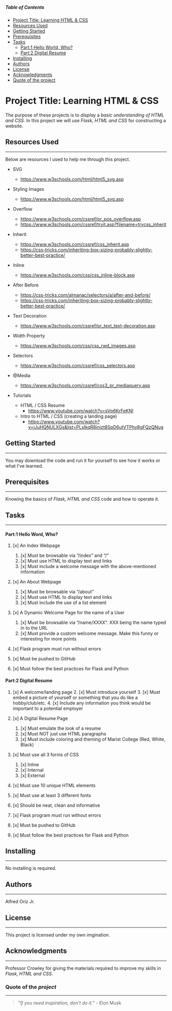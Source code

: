 
<!-- Table of contents for people navigate quicker
*Issues exist with the spacing within the ID call '%20' is not working properly and will not link to topics unable to resolve-->
##### Table of Contents
- [Project Title: Learning HTML & CSS](#project-title-learning-html--css)
- [Resources Used](#Resources-Used)
- [Getting Started](#Getting-Started)
- [Prerequisites](#Prerequisites)
- [Tasks](#Tasks)
    * [Part:1 Hello World, Who?](#part1-hello-word-who)
    * [Part:2 Digital Resume](#part2-digital-resume)
- [Installing](#Installing)
- [Authors](#Authors)
- [License](#License)
- [Acknowledgments](#Acknowledgments)
- [Quote of the project](#Quote-of-the-project)

<!--The project name for this assignment-->
# Project Title: Learning HTML & CSS

The purpose of these projects is to *display* a *basic understanding of HTML and CSS*. In this project we will use *Flask, HTML and CSS* for constructing a website.
<!--Resources I used to research and help me conceptually-->
## Resources Used
----
Below are resources I used to help me through this project.

* SVG
    * https://www.w3schools.com/html/html5_svg.asp

* Styling Images
    * https://www.w3schools.com/html/html5_svg.asp

* Overflow
    * https://www.w3schools.com/cssref/pr_pos_overflow.asp
    * https://www.w3schools.com/cssref/tryit.asp?filename=trycss_inherit

* Inherit
    * https://www.w3schools.com/cssref/css_inherit.asp
    * https://css-tricks.com/inheriting-box-sizing-probably-slightly-better-best-practice/

* Inline
    * https://www.w3schools.com/css/css_inline-block.asp

* After Before
    * https://css-tricks.com/almanac/selectors/a/after-and-before/
    * https://css-tricks.com/inheriting-box-sizing-probably-slightly-better-best-practice/

* Text Decoration
    * https://www.w3schools.com/cssref/pr_text_text-decoration.asp

* Width Property
    * https://www.w3schools.com/css/css_rwd_images.asp

* Selectors
    * https://www.w3schools.com/cssref/css_selectors.asp

* @Media
    * https://www.w3schools.com/cssref/css3_pr_mediaquery.asp

* Tutorials
    * HTML / CSS Resume
        * https://www.youtube.com/watch?v=sVp6KrFeKNI
    * Intro to HTML / CSS (creating a landing page)
        * https://www.youtube.com/watch?v=jJuHQNULXGs&list=PLsIkqR8inizt8SpD6utVTPhy8gFQzQNug
<!--To explain how to start-->
## Getting Started
---- 

You may download the code and run it for yourself to see how it works or what I've learned.
<!--The knowledge required before moving on-->
## Prerequisites
----

Knowing the basics of *Flask, HTML and CSS* code and how to operate it.
<!--List of Tasks-->
## Tasks
---
<!--Tasks for Project:1-->
#### Part:1 Hello Word, Who?

1. [x] An Index Webpage
    1. [x] Must be browsable via “/index” and “/”
    2. [x] Must use HTML to display text and links
    3. [x] Must include a welcome message with the above-mentioned information

2. [x] An About Webpage
    1. [x] Must be browsable via “/about”
    2. [x] Must use HTML to display text and links
    3. [x] Must include the use of a list element

3. [x] A Dynamic Welcome Page for the name of a User
    1. [x] Must be browsable via “/name/XXXX”. XXX being the name typed in to the URL
    2. [x] Must provide a custom welcome message. Make this funny or interesting for more points

4. [x] Flask program must run without errors
5. [x] Must be pushed to GitHub
6. [x] Must follow the best practices for Flask and Python
<!--Tasks for Project:2-->
#### Part:2 Digital Resume

1. [x] A welcome/landing page
    2. [x] Must introduce yourself
    3. [x] Must embed a picture of yourself or something that you do like a hobby/club/etc.
    4. [x] Include any information you think would be important to a potential employer

2. [x] A Digital Resume Page
    1. [x] Must emulate the look of a resume
    2. [x] Must NOT just use HTML paragraphs
    3. [x] Must include coloring and theming of Marist College (Red, White, Black)

3.  [x] Must use all 3 forms of CSS
    1. [x] Inline
    2. [x] Internal
    3. [x] External

4. [x] Must use 10 unique HTML elements
5. [x] Must use at least 3 different fonts
6. [x] Should be neat, clean and informative
7. [x] Flask program must run without errors
8. [x] Must be pushed to GitHub
7. [x] Must follow the best practices for Flask and Python

<!--Installing Heading (none required)-->
## Installing
---

No installing is required.
<!--Author Heading-->
## Authors
---

Alfred Oriz Jr. 
<!--Licensing Heading-->
## License
---

This project is licensed under my own imgination. 
<!--Acknowledgements Heading-->
## Acknowledgments
---

Professor Crowley for giving the materials required to improve my skills in *Flask, HTML and CSS*.
<!--Quote od the "project" Heading-->
### Quote of the *project*
---
>"*If you need inspiration, don't do it.*" - Elon Musk